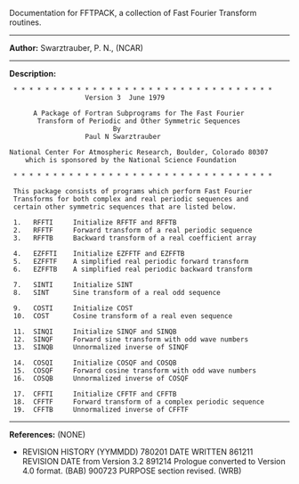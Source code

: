   Documentation for FFTPACK, a collection of Fast Fourier
            Transform routines.
***
 **Author:**  Swarztrauber, P. N., (NCAR)
***
 **Description:**

     * * * * * * * * * * * * * * * * * * * * * * * * * * * * * * * * *
                       Version 3  June 1979

          A Package of Fortran Subprograms for The Fast Fourier
           Transform of Periodic and Other Symmetric Sequences
                              By
                       Paul N Swarztrauber

    National Center For Atmospheric Research, Boulder, Colorado 80307
        which is sponsored by the National Science Foundation

     * * * * * * * * * * * * * * * * * * * * * * * * * * * * * * * * *

     This package consists of programs which perform Fast Fourier
     Transforms for both complex and real periodic sequences and
     certain other symmetric sequences that are listed below.

     1.   RFFTI     Initialize RFFTF and RFFTB
     2.   RFFTF     Forward transform of a real periodic sequence
     3.   RFFTB     Backward transform of a real coefficient array

     4.   EZFFTI    Initialize EZFFTF and EZFFTB
     5.   EZFFTF    A simplified real periodic forward transform
     6.   EZFFTB    A simplified real periodic backward transform

     7.   SINTI     Initialize SINT
     8.   SINT      Sine transform of a real odd sequence

     9.   COSTI     Initialize COST
     10.  COST      Cosine transform of a real even sequence

     11.  SINQI     Initialize SINQF and SINQB
     12.  SINQF     Forward sine transform with odd wave numbers
     13.  SINQB     Unnormalized inverse of SINQF

     14.  COSQI     Initialize COSQF and COSQB
     15.  COSQF     Forward cosine transform with odd wave numbers
     16.  COSQB     Unnormalized inverse of COSQF

     17.  CFFTI     Initialize CFFTF and CFFTB
     18.  CFFTF     Forward transform of a complex periodic sequence
     19.  CFFTB     Unnormalized inverse of CFFTF

***
 **References:**  (NONE)

* REVISION HISTORY  (YYMMDD)
   780201  DATE WRITTEN
   861211  REVISION DATE from Version 3.2
   891214  Prologue converted to Version 4.0 format.  (BAB)
   900723  PURPOSE section revised.  (WRB)